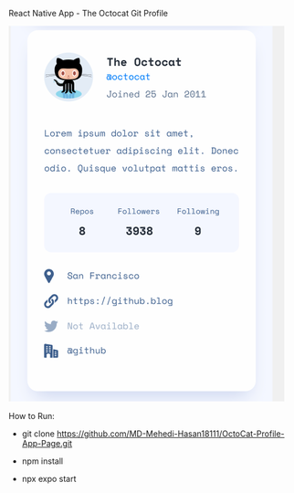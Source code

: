 React Native App - The Octocat Git Profile

![alt text](<Screenshot 2024-02-27 at 9.21.31 AM.png>)

How to Run:
* git clone https://github.com/MD-Mehedi-Hasan18111/OctoCat-Profile-App-Page.git

* npm install

* npx expo start